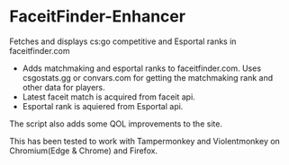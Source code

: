 # FaceitFinder-Enhancer
Fetches and displays cs:go competitive and Esportal ranks in faceitfinder.com

- Adds matchmaking and esportal ranks to faceitfinder.com. Uses csgostats.gg or convars.com for getting the matchmaking rank and other data for players.
- Latest faceit match is acquired from faceit api.
- Esportal rank is aquiered from Esportal api.

The script also adds some QOL improvements to the site.

This has been tested to work with Tampermonkey and Violentmonkey on Chromium(Edge & Chrome) and Firefox.
